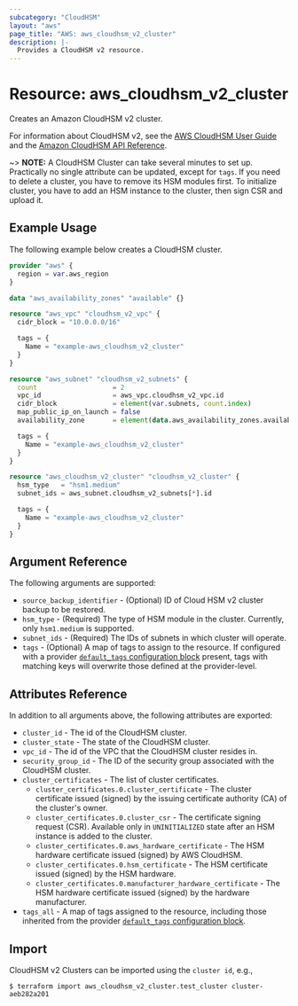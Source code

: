 ```yaml
---
subcategory: "CloudHSM"
layout: "aws"
page_title: "AWS: aws_cloudhsm_v2_cluster"
description: |-
  Provides a CloudHSM v2 resource.
---
```


# Resource: aws_cloudhsm_v2_cluster

Creates an Amazon CloudHSM v2 cluster.

For information about CloudHSM v2, see the
[AWS CloudHSM User Guide][1] and the [Amazon
CloudHSM API Reference][2].

~> **NOTE:** A CloudHSM Cluster can take several minutes to set up.
Practically no single attribute can be updated, except for `tags`.
If you need to delete a cluster, you have to remove its HSM modules first.
To initialize cluster, you have to add an HSM instance to the cluster, then sign CSR and upload it.

## Example Usage

The following example below creates a CloudHSM cluster.

```terraform
provider "aws" {
  region = var.aws_region
}

data "aws_availability_zones" "available" {}

resource "aws_vpc" "cloudhsm_v2_vpc" {
  cidr_block = "10.0.0.0/16"

  tags = {
    Name = "example-aws_cloudhsm_v2_cluster"
  }
}

resource "aws_subnet" "cloudhsm_v2_subnets" {
  count                   = 2
  vpc_id                  = aws_vpc.cloudhsm_v2_vpc.id
  cidr_block              = element(var.subnets, count.index)
  map_public_ip_on_launch = false
  availability_zone       = element(data.aws_availability_zones.available.names, count.index)

  tags = {
    Name = "example-aws_cloudhsm_v2_cluster"
  }
}

resource "aws_cloudhsm_v2_cluster" "cloudhsm_v2_cluster" {
  hsm_type   = "hsm1.medium"
  subnet_ids = aws_subnet.cloudhsm_v2_subnets[*].id

  tags = {
    Name = "example-aws_cloudhsm_v2_cluster"
  }
}
```

## Argument Reference

The following arguments are supported:

* `source_backup_identifier` - (Optional) ID of Cloud HSM v2 cluster backup to be restored.
* `hsm_type` - (Required) The type of HSM module in the cluster. Currently, only `hsm1.medium` is supported.
* `subnet_ids` - (Required) The IDs of subnets in which cluster will operate.
* `tags` - (Optional) A map of tags to assign to the resource. If configured with a provider [`default_tags` configuration block](https://registry.terraform.io/providers/hashicorp/aws/latest/docs#default_tags-configuration-block) present, tags with matching keys will overwrite those defined at the provider-level.

## Attributes Reference

In addition to all arguments above, the following attributes are exported:

* `cluster_id` - The id of the CloudHSM cluster.
* `cluster_state` - The state of the CloudHSM cluster.
* `vpc_id` - The id of the VPC that the CloudHSM cluster resides in.
* `security_group_id` - The ID of the security group associated with the CloudHSM cluster.
* `cluster_certificates` - The list of cluster certificates.
    * `cluster_certificates.0.cluster_certificate` - The cluster certificate issued (signed) by the issuing certificate authority (CA) of the cluster's owner.
    * `cluster_certificates.0.cluster_csr` - The certificate signing request (CSR). Available only in `UNINITIALIZED` state after an HSM instance is added to the cluster.
    * `cluster_certificates.0.aws_hardware_certificate` - The HSM hardware certificate issued (signed) by AWS CloudHSM.
    * `cluster_certificates.0.hsm_certificate` - The HSM certificate issued (signed) by the HSM hardware.
    * `cluster_certificates.0.manufacturer_hardware_certificate` - The HSM hardware certificate issued (signed) by the hardware manufacturer.
* `tags_all` - A map of tags assigned to the resource, including those inherited from the provider [`default_tags` configuration block](https://registry.terraform.io/providers/hashicorp/aws/latest/docs#default_tags-configuration-block).

[1]: https://docs.aws.amazon.com/cloudhsm/latest/userguide/introduction.html
[2]: https://docs.aws.amazon.com/cloudhsm/latest/APIReference/Welcome.html

## Import

CloudHSM v2 Clusters can be imported using the `cluster id`, e.g.,

```
$ terraform import aws_cloudhsm_v2_cluster.test_cluster cluster-aeb282a201
```

<!-- cache-key: cdktf-0.17.0-pre.15 input-76f0cdd829b70cdf5d671587d6d2d22ca42a4a14f169d19804bd5b9bf8563961 -->